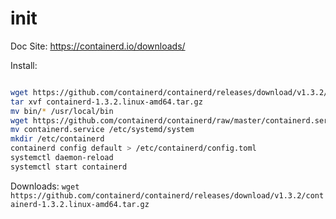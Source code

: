 
# init

Doc Site: https://containerd.io/downloads/

Install:

```bash

wget https://github.com/containerd/containerd/releases/download/v1.3.2/containerd-1.3.2.linux-amd64.tar.gz
tar xvf containerd-1.3.2.linux-amd64.tar.gz
mv bin/* /usr/local/bin
wget https://github.com/containerd/containerd/raw/master/containerd.service
mv containerd.service /etc/systemd/system
mkdir /etc/containerd
containerd config default > /etc/containerd/config.toml
systemctl daemon-reload
systemctl start containerd

```

Downloads: `wget https://github.com/containerd/containerd/releases/download/v1.3.2/containerd-1.3.2.linux-amd64.tar.gz`



